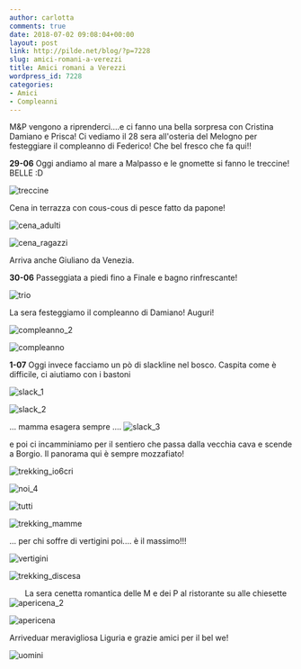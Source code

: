 ```yaml
---
author: carlotta
comments: true
date: 2018-07-02 09:08:04+00:00
layout: post
link: http://pilde.net/blog/?p=7228
slug: amici-romani-a-verezzi
title: Amici romani a Verezzi
wordpress_id: 7228
categories:
- Amici
- Compleanni
---
```


M&P vengono a riprenderci....e ci fanno una bella sorpresa con Cristina Damiano e Prisca! Ci vediamo il 28 sera all'osteria del Melogno per festeggiare il compleanno di Federico! Che bel fresco che fa qui!!

**29-06** Oggi andiamo al mare a Malpasso e le gnomette si fanno le treccine! BELLE :D

![treccine](http://pilde.net/blog/wp-content/uploads/2018/08/treccine.png)


Cena in terrazza con cous-cous di pesce fatto da papone!

![cena_adulti](http://pilde.net/blog/wp-content/uploads/2018/08/cena_adulti.png)




![cena_ragazzi](http://pilde.net/blog/wp-content/uploads/2018/08/cena_ragazzi.png)




Arriva anche Giuliano da Venezia.

**30-06** Passeggiata a piedi fino a Finale e bagno rinfrescante!

![trio](http://pilde.net/blog/wp-content/uploads/2018/08/trio.png)




La sera festeggiamo il compleanno di Damiano! Auguri!

![compleanno_2](http://pilde.net/blog/wp-content/uploads/2018/08/compleanno_2.jpg)


![compleanno](http://pilde.net/blog/wp-content/uploads/2018/08/compleanno.jpg)


**1-07** Oggi invece facciamo un pò di slackline nel bosco. Caspita come è difficile, ci aiutiamo con i bastoni

![slack_1](http://pilde.net/blog/wp-content/uploads/2018/08/slack_1.jpg)


 ![slack_2](http://pilde.net/blog/wp-content/uploads/2018/08/slack_2.jpg)


... mamma esagera sempre .... ![slack_3](http://pilde.net/blog/wp-content/uploads/2018/08/slack_3.jpg)


e poi ci incamminiamo per il sentiero che passa dalla vecchia cava e scende a Borgio. Il panorama qui è sempre mozzafiato!

![trekking_io6cri](http://pilde.net/blog/wp-content/uploads/2018/08/trekking_io6cri.jpg)


![noi_4](http://pilde.net/blog/wp-content/uploads/2018/08/noi_4.jpg)


 ![tutti](http://pilde.net/blog/wp-content/uploads/2018/08/tutti.png)


 ![trekking_mamme](http://pilde.net/blog/wp-content/uploads/2018/08/trekking_mamme.jpg)


... per chi soffre di vertigini poi.... è il massimo!!!

![vertigini](http://pilde.net/blog/wp-content/uploads/2018/08/vertigini.jpg)


![trekking_discesa](http://pilde.net/blog/wp-content/uploads/2018/08/trekking_discesa.jpg)


       La sera cenetta romantica delle M e dei P al ristorante su alle chiesette ![apericena_2](http://pilde.net/blog/wp-content/uploads/2018/08/apericena_2.jpg)


 ![apericena](http://pilde.net/blog/wp-content/uploads/2018/08/apericena.jpg)




Arriveduar meravigliosa Liguria e grazie amici per il bel we!

![uomini](http://pilde.net/blog/wp-content/uploads/2018/08/uomini.png)



